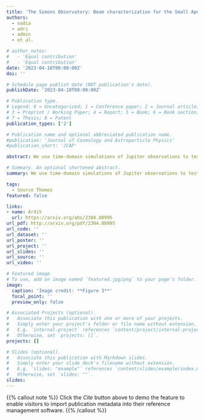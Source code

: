 ```yaml
---
title: 'The Simons Observatory: Beam characterization for the Small Aperture Telescopes'
authors: 
  - nadia 
  - adri  
  - admin
  - et al.

# author_notes:
#   - 'Equal contribution'
#   - 'Equal contribution'
date: '2023-04-18T00:00:00Z'
doi: ''

# Schedule page publish date (NOT publication's date).
publishDate: '2023-04-18T00:00:00Z'

# Publication type.
# Legend: 0 = Uncategorized; 1 = Conference paper; 2 = Journal article;
# 3 = Preprint / Working Paper; 4 = Report; 5 = Book; 6 = Book section;
# 7 = Thesis; 8 = Patent
publication_types: ['2']

# Publication name and optional abbreviated publication name.
#publication: 'Journal of Cosmology and Astroparticle Physics'
#publication_short: 'JCAP'

abstract: We use time-domain simulations of Jupiter observations to test and develop a beam reconstruction pipeline for the Simons Observatory Small Aperture Telescopes. The method relies on a map maker that estimates and subtracts correlated atmospheric noise and a beam fitting code designed to compensate for the bias caused by the map maker. We test our reconstruction performance for four different frequency bands against various algorithmic parameters, atmospheric conditions and input beams. We additionally show the reconstruction quality as function of the number of available observations and investigate how different calibration strategies affect the beam uncertainty. For all of the cases considered, we find good agreement between the fitted results and the input beam model within a ~1.5% error for a multipole range l = 30 - 700.

# Summary. An optional shortened abstract.
summary: We use time-domain simulations of Jupiter observations to test and develop a beam reconstruction pipeline for the Simons Observatory Small Aperture Telescopes.

tags:
  - Source Themes
featured: false

links:
- name: ArXiV
  url: https://arxiv.org/abs/2304.08995
url_pdf: http://arxiv.org/pdf/2304.08995
url_code: ''
url_dataset: ''
url_poster: ''
url_project: ''
url_slides: ''
url_source: ''
url_video: ''

# Featured image
# To use, add an image named `featured.jpg/png` to your page's folder.
image:
  caption: 'Image credit: **Figure 3**'
  focal_point: ''
  preview_only: false

# Associated Projects (optional).
#   Associate this publication with one or more of your projects.
#   Simply enter your project's folder or file name without extension.
#   E.g. `internal-project` references `content/project/internal-project/index.md`.
#   Otherwise, set `projects: []`.
projects: []

# Slides (optional).
#   Associate this publication with Markdown slides.
#   Simply enter your slide deck's filename without extension.
#   E.g. `slides: "example"` references `content/slides/example/index.md`.
#   Otherwise, set `slides: ""`.
slides:
---
```


{{% callout note %}}
Click the _Cite_ button above to demo the feature to enable visitors to import publication metadata into their reference management software.
{{% /callout %}}

<!-- Supplementary notes can be added here, including [code and math](https://wowchemy.com/docs/content/writing-markdown-latex/). -->
